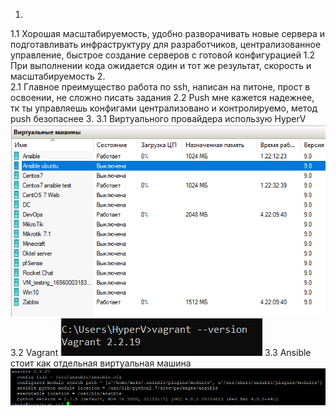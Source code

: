 1.	
1.1 Хорошая масштабируемость, удобно разворачивать новые сервера и подготавливать инфраструктуру для разработчиков, централизованное управление, быстрое создание серверов с готовой конфигурацией
1.2 При выполнении кода ожидается один и тот же результат, скорость и масштабируемость
2.	
2.1 Главное преимущество работа по ssh, написан на питоне, прост в освоении, не сложно писать задания
2.2 Push мне кажется надежнее, тк ты управляешь конфигами централизовано и контролируемо, метод push безопаснее 
3. 
3.1 Виртуального провайдера использую HyperV
![Alt text](https://github.com/maks1001281/devops-netology/blob/main/Image/HyperV.png?raw=true "Optional Title")
3.2 Vagrant
![Alt text](https://github.com/maks1001281/devops-netology/blob/main/Image/Vagrant.png?raw=true "Optional Title")
3.3 Ansible стоит как отдельная виртуальная машина
![Alt text](https://github.com/maks1001281/devops-netology/blob/main/Image/Ansible.png?raw=true "Optional Title")


